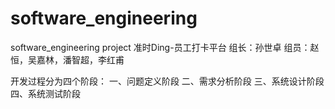 # software_engineering
software_engineering project
准时Ding-员工打卡平台
组长：孙世卓
组员：赵恒，吴嘉林，潘智超，李红甫

开发过程分为四个阶段：
一、问题定义阶段
二、需求分析阶段
三、系统设计阶段
四、系统测试阶段
